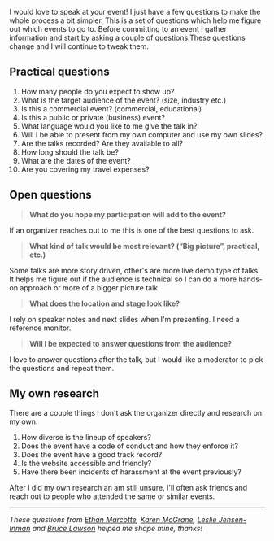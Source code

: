 I would love to speak at your event! I just have a few questions to make the whole process a bit simpler. This is a set of questions which help me figure out which events to go to. Before committing to an event I gather information and start by asking a couple of questions.These questions change and I will continue to tweak them. 


## Practical questions
1. How many people do you expect to show up?
2. What is the target audience of the event? (size, industry etc.)
3. Is this a commercial event? (commercial, educational)
4. Is this a public or private (business) event?
5. What language would you like to me give the talk in?
6. Will I be able to present from my own computer and use my own slides?
7. Are the talks recorded? Are they available to all?
8. How long should the talk be?
9. What are the dates of the event?
10. Are you covering my travel expenses?

## Open questions

> **What do you hope my participation will add to the event?**

If an organizer reaches out to me this is one of the best questions to ask.

> **What kind of talk would be most relevant? (“Big picture”, practical, etc.)**

Some talks are more story driven, other's are more live demo type of talks. It helps me figure out if the audience is technical so I can do a more hands-on approach or more of a bigger picture talk.

> **What does the location and stage look like?**

I rely on speaker notes and next slides when I'm presenting. I need a reference monitor.

> **Will I be expected to answer questions from the audience?**

I love to answer questions after the talk, but I would like a moderator to pick the questions and repeat them.

## My own research

There are a couple things I don't ask the organizer directly and research on my own. 

1. How diverse is the lineup of speakers?
2. Does the event have a code of conduct and how they enforce it?
3. Does the event have a good track record?
4. Is the website accessible and friendly?
5. Have there been incidents of harassment at the event previously?

After I did my own research an am still unsure, I'll often ask friends and reach out to people who attended the same or similar events. 

---

*These questions from [Ethan Marcotte][ethan], [Karen McGrane][karen], [Leslie Jensen-Inman][leslie] and [Bruce Lawson][bruce] helped me shape mine, thanks!*

[ethan]: https://ethanmarcotte.com/wrote/my-questions-for-event-organizers/
[bruce]: https://www.brucelawson.co.uk/2018/how-to-invite-a-conference-speaker/
[karen]: https://the-pastry-box-project.net/karen-mcgrane/2013-july-8
[leslie]: http://ladiesintech.com/knowing-the-quest/
